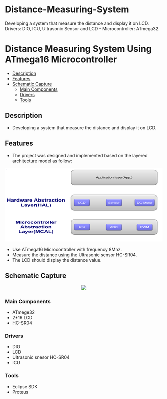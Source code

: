 # Distance-Measuring-System
Developing a system that measure the distance and display it on LCD. Drivers: DIO, ICU, Ultrasonic Sensor and LCD - Microcontroller: ATmega32.
# Distance Measuring System Using ATmega16 Microcontroller
- [Description](#description)
- [Features](#features)
- [Schematic Capture](#Schematic-Capture)
   - [Main Components](#Main-Components)
   - [Drivers](#Drivers)
   - [Tools](#Tools)

## Description
- Developing a system that measure the distance and display it on LCD.
## Features
- The project was designed and implemented based on the layered architecture model as follow:
<p align="center">
  <img src="https://github.com/Mostafa-Medhat/Temperature-Controlled-Fan-System/blob/main/docs/layered%20model.png?raw=true">
</p>

- Use ATmega16 Microcontroller with frequency 8Mhz.
- Measure the distance using the Ultrasonic sensor HC-SR04.
- The LCD should display the distance value.

## Schematic Capture

<p align="center">
  <img src="https://github.com/faatthy/Distance-Measuring-System/assets/110846097/a01a2c1e-c311-4f37-9e2c-1686bc68b14e">

</p>

### Main Components
- ATmege32
- 2*16 LCD
- HC-SR04

### Drivers
- DIO
- LCD
- Ultrasonic snesor HC-SR04
- ICU
### Tools
- Eclipse SDK
- Proteus

